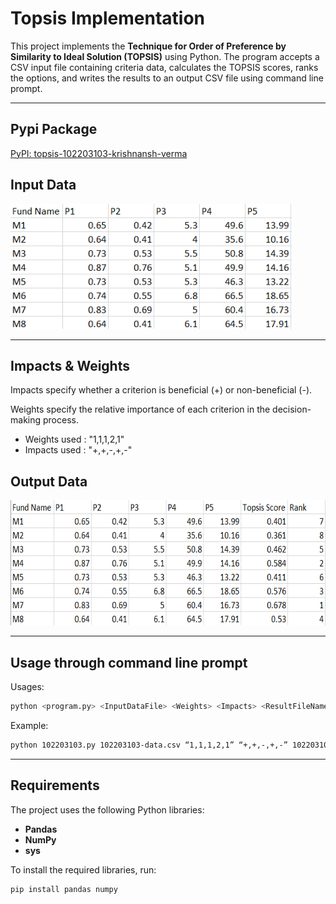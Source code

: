 # Topsis Implementation

This project implements the **Technique for Order of Preference by Similarity to Ideal Solution (TOPSIS)** using Python. The program accepts a CSV input file containing criteria data, calculates the TOPSIS scores, ranks the options, and writes the results to an output CSV file using command line prompt.

---

## Pypi Package
<a href="https://pypi.org/project/topsis-Krishnansh-Verma-102203103/" target="_blank">PyPI: topsis-102203103-krishnansh-verma</a>


## Input Data
<img src="static/input_data.png" alt="Input Data" width="450" height="200" />

---

## Impacts & Weights
Impacts specify whether a criterion is beneficial (+) or non-beneficial (-). 

Weights specify the relative importance of each criterion in the decision-making process.


- Weights used : "1,1,1,2,1"
- Impacts used : "+,+,-,+,-"

## Output Data
<img src="static/output_data.png" alt="Output Data" width="650" height="200" />

---

## Usage through command line prompt
Usages:
```bash
python <program.py> <InputDataFile> <Weights> <Impacts> <ResultFileName>
```
Example: 
```bash
python 102203103.py 102203103-data.csv “1,1,1,2,1” “+,+,-,+,-” 102203103-result.csv
```
--- 

## Requirements
The project uses the following Python libraries:
- **Pandas**
- **NumPy**
- **sys** 

To install the required libraries, run:
```bash
pip install pandas numpy
```



 
